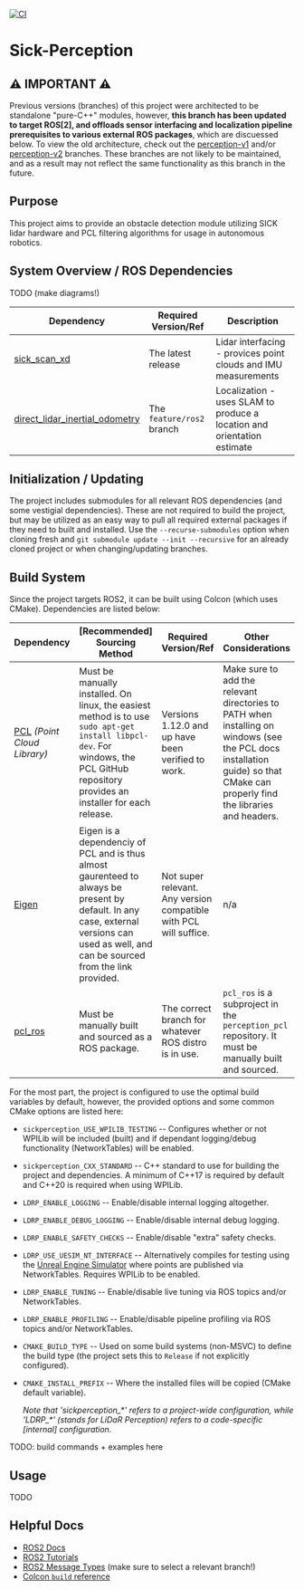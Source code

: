 [![CI](https://github.com/Cardinal-Space-Mining/Sick-Perception/actions/workflows/ci.yml/badge.svg?branch=main)](https://github.com/Cardinal-Space-Mining/Sick-Perception/actions/workflows/ci.yml)

# Sick-Perception

## ⚠️ IMPORTANT ⚠️
Previous versions (branches) of this project were architected to be standalone "pure-C++" modules, however, __this branch has been updated to target ROS\[2\], and offloads sensor interfacing and localization pipeline prerequisites to various external ROS packages__, which are discuessed below. To view the old architecture, check out the [perception-v1](/Cardinal-Space-Mining/Sick-Perception/tree/perception-v1) and/or [perception-v2](/Cardinal-Space-Mining/Sick-Perception/tree/perception-v2) branches. These branches are not likely to be maintained, and as a result may not reflect the same functionality as this branch in the future.

## Purpose
This project aims to provide an obstacle detection module utilizing SICK lidar hardware and PCL filtering algorithms for usage in autonomous robotics.

## System Overview / ROS Dependencies

TODO (make diagrams!)

| Dependency | Required Version/Ref | Description |
| - | - | - |
| [sick_scan_xd](https://github.com/sickag/sick_scan_xd) | The latest release | Lidar interfacing - provices point clouds and IMU measurements |
| [direct_lidar_inertial_odometry](https://github.com/vectr-ucla/direct_lidar_inertial_odometry) | The `feature/ros2` branch | Localization - uses SLAM to produce a location and orientation estimate |

## Initialization / Updating
The project includes submodules for all relevant ROS dependencies (and some vestigial dependencies). These are not required to build the project, but may be utilized as an easy way to pull all required external packages if they need to built and installed. Use the `--recurse-submodules` option when cloning fresh and `git submodule update --init --recursive` for an already cloned project or when changing/updating branches.

## Build System
Since the project targets ROS2, it can be built using Colcon (which uses CMake). Dependencies are listed below:

| Dependency | \[Recommended\] Sourcing Method | Required Version/Ref | Other Considerations |
|-|-|-|-|
| [PCL](https://github.com/PointCloudLibrary/pcl) *(Point Cloud Library)* | Must be manually installed. On linux, the easiest method is to use `sudo apt-get install libpcl-dev`. For windows, the PCL GitHub repository provides an installer for each release. | Versions 1.12.0 and up have been verified to work. | Make sure to add the relevant directories to PATH when installing on windows (see the PCL docs installation guide) so that CMake can properly find the libraries and headers. |
| [Eigen](https://gitlab.com/libeigen/eigen) | Eigen is a dependenciy of PCL and is thus almost gaurenteed to always be present by default. In any case, external versions can used as well, and can be sourced from the link provided. | Not super relevant. Any version compatible with PCL will suffice. | n/a |
| [pcl_ros](https://github.com/ros-perception/perception_pcl) | Must be manually built and sourced as a ROS package. | The correct branch for whatever ROS distro is in use. | `pcl_ros` is a subproject in the `perception_pcl` repository. It must be manually built and sourced. |

For the most part, the project is configured to use the optimal build variables by default, however, the provided options and some common CMake options are listed here:
- `sickperception_USE_WPILIB_TESTING` -- Configures whether or not WPILib will be included (built) and if dependant logging/debug functionality (NetworkTables) will be enabled.
- `sickperception_CXX_STANDARD` -- C++ standard to use for building the project and dependencies. A minimum of C++17 is required by default and C++20 is required when using WPILib.
- `LDRP_ENABLE_LOGGING` -- Enable/disable internal logging altogether.
- `LDRP_ENABLE_DEBUG_LOGGING` -- Enable/disable internal debug logging.
- `LDRP_ENABLE_SAFETY_CHECKS` -- Enable/disable "extra" safety checks.
- `LDRP_USE_UESIM_NT_INTERFACE` -- Alternatively compiles for testing using the [Unreal Engine Simulator](https://github.com/S1ink/UE5-LidarSim) where points are published via NetworkTables. Requires WPILib to be enabled.
- `LDRP_ENABLE_TUNING` -- Enable/disable live tuning via ROS topics and/or NetworkTables.
- `LDRP_ENABLE_PROFILING` -- Enable/disable pipeline profiling via ROS topics and/or NetworkTables.
- `CMAKE_BUILD_TYPE` -- Used on some build systems (non-MSVC) to define the build type (the project sets this to `Release` if not explicitly configured).
- `CMAKE_INSTALL_PREFIX` -- Where the installed files will be copied (CMake default variable).

  *Note that 'sickperception_\*' refers to a project-wide configuration, while 'LDRP_\*' (stands for LiDaR Perception) refers to a code-specific \[internal\] configuration.*

TODO: build commands + examples here

## Usage

TODO

## Helpful Docs

- [ROS2 Docs](https://docs.ros.org/en/iron/Installation.html)
- [ROS2 Tutorials](https://docs.ros.org/en/iron/Tutorials.html)
- [ROS2 Message Types](https://github.com/ros2/common_interfaces) (make sure to select a relevant branch!)
- [Colcon `build` reference](https://colcon.readthedocs.io/en/released/reference/verb/build.html)
